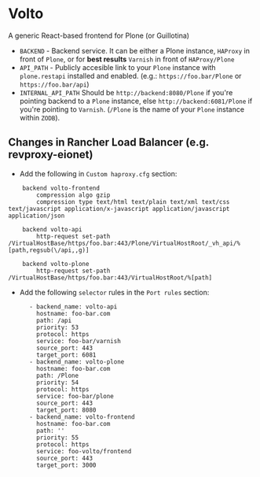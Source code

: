 # Volto

A generic React-based frontend for Plone (or Guillotina)

* `BACKEND` - Backend service. It can be either a Plone instance, `HAProxy` in front of `Plone`, or for **best results** `Varnish` in front of `HAProxy/Plone`
* `API_PATH` - Publicly accesible link to your `Plone` instance with `plone.restapi` installed and enabled. (e.g.: `https://foo.bar/Plone` or `https://foo.bar/api`)
* `INTERNAL_API_PATH` Should be `http://backend:8080/Plone` if you're pointing backend to a `Plone` instance, else `http://backend:6081/Plone` if you're pointing to `Varnish`. (`/Plone` is the name of your `Plone` instance within `ZODB`).

## Changes in Rancher Load Balancer (e.g. revproxy-eionet)

* Add the following in `Custom haproxy.cfg` section:

```
    backend volto-frontend
        compression algo gzip
        compression type text/html text/plain text/xml text/css text/javascript application/x-javascript application/javascript application/json

    backend volto-api
        http-request set-path /VirtualHostBase/https/foo.bar:443/Plone/VirtualHostRoot/_vh_api/%[path,regsub(\/api,,g)]

    backend volto-plone
        http-request set-path /VirtualHostBase/https/foo.bar:443/VirtualHostRoot/%[path]

```

* Add the following `selector` rules in the `Port rules` section:

```
      - backend_name: volto-api
        hostname: foo-bar.com
        path: /api
        priority: 53
        protocol: https
        service: foo-bar/varnish
        source_port: 443
        target_port: 6081
      - backend_name: volto-plone
        hostname: foo-bar.com
        path: /Plone
        priority: 54
        protocol: https
        service: foo-bar/plone
        source_port: 443
        target_port: 8080
      - backend_name: volto-frontend
        hostname: foo-bar.com
        path: ''
        priority: 55
        protocol: https
        service: foo-volto/frontend
        source_port: 443
        target_port: 3000
```
